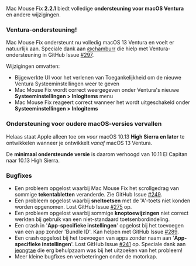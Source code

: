 Mac Mouse Fix **2.2.1** biedt volledige **ondersteuning voor macOS Ventura** en andere wijzigingen.

### Ventura-ondersteuning!
Mac Mouse Fix ondersteunt nu volledig macOS 13 Ventura en voelt er natuurlijk aan.
Speciale dank aan [@chamburr](https://github.com/chamburr) die hielp met Ventura-ondersteuning in GitHub Issue [#297](https://github.com/noah-nuebling/mac-mouse-fix/issues/297).

Wijzigingen omvatten:

- Bijgewerkte UI voor het verlenen van Toegankelijkheid om de nieuwe Ventura Systeeminstellingen weer te geven
- Mac Mouse Fix wordt correct weergegeven onder Ventura's nieuwe **Systeeminstellingen > Inlogitems** menu
- Mac Mouse Fix reageert correct wanneer het wordt uitgeschakeld onder **Systeeminstellingen > Inlogitems**

### Ondersteuning voor oudere macOS-versies vervallen

Helaas staat Apple alleen toe om _voor_ macOS 10.13 **High Sierra en later** te ontwikkelen wanneer je ontwikkelt _vanaf_ macOS 13 Ventura.

De **minimaal ondersteunde versie** is daarom verhoogd van 10.11 El Capitan naar 10.13 High Sierra.

### Bugfixes

- Een probleem opgelost waarbij Mac Mouse Fix het scrollgedrag van sommige **tekentabletten** veranderde. Zie GitHub Issue [#249](https://github.com/noah-nuebling/mac-mouse-fix/issues/249).
- Een probleem opgelost waarbij **sneltoetsen** met de 'A'-toets niet konden worden opgenomen. Lost GitHub Issue [#275](https://github.com/noah-nuebling/mac-mouse-fix/issues/275) op.
- Een probleem opgelost waarbij sommige **knoptoewijzingen** niet correct werkten bij gebruik van een niet-standaard toetsenbordindeling.
- Een crash in '**App-specifieke instellingen**' opgelost bij het toevoegen van een app zonder 'Bundle ID'. Kan helpen met GitHub Issue [#289](https://github.com/noah-nuebling/mac-mouse-fix/issues/289).
- Een crash opgelost bij het toevoegen van apps zonder naam aan '**App-specifieke instellingen**'. Lost GitHub Issue [#241](https://github.com/noah-nuebling/mac-mouse-fix/issues/241) op. Speciale dank aan [jeongtae](https://github.com/jeongtae) die erg behulpzaam was bij het uitzoeken van het probleem!
- Meer kleine bugfixes en verbeteringen onder de motorkap.